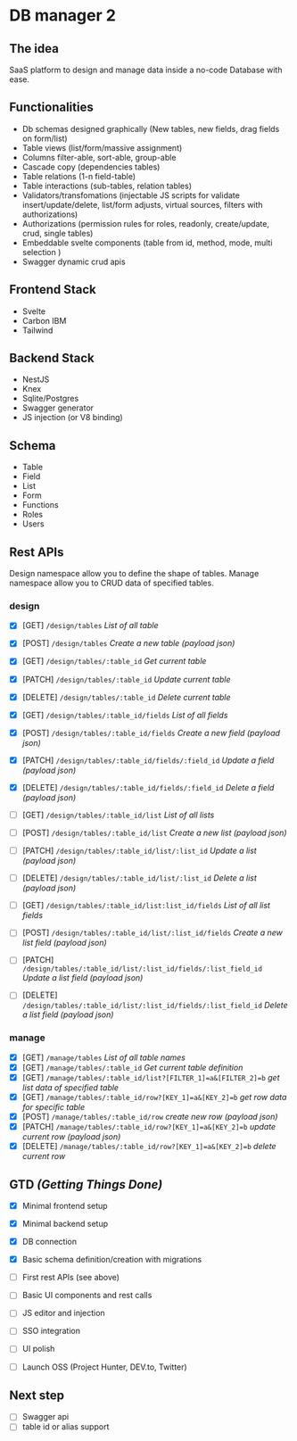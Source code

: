 # DB manager 2

## The idea 
SaaS platform to design and manage data inside a no-code Database with ease.

## Functionalities
- Db schemas designed graphically (New tables, new fields, drag fields on form/list)
- Table views (list/form/massive assignment)
- Columns filter-able, sort-able, group-able
- Cascade copy (dependencies tables)
- Table relations (1-n field-table)
- Table interactions (sub-tables, relation tables)
- Validators/transfomations (injectable JS scripts for validate insert/update/delete, list/form adjusts, virtual sources, filters with authorizations)
- Authorizations (permission rules for roles, readonly, create/update, crud, single tables)
- Embeddable svelte components (table from id, method, mode, multi selection )
- Swagger dynamic crud apis

## Frontend Stack
- Svelte
- Carbon IBM
- Tailwind

## Backend Stack
- NestJS
- Knex
- Sqlite/Postgres
- Swagger generator
- JS injection (or V8 binding) 

## Schema
- Table
- Field
- List
- Form
- Functions
- Roles
- Users

## Rest APIs
Design namespace allow you to define the shape of tables.
Manage namespace allow you to CRUD data of specified tables.
### design
-  [x] [GET]    `/design/tables` _List of all table_
-  [x] [POST]   `/design/tables` _Create a new table (payload json)_
-  [x] [GET]    `/design/tables/:table_id` _Get current table_
-  [x] [PATCH]  `/design/tables/:table_id` _Update current table_
-  [x] [DELETE] `/design/tables/:table_id` _Delete current table_

-  [x] [GET]    `/design/tables/:table_id/fields` _List of all fields_
-  [x] [POST]   `/design/tables/:table_id/fields` _Create a new field (payload json)_
-  [x] [PATCH]  `/design/tables/:table_id/fields/:field_id` _Update a field (payload json)_
-  [x] [DELETE] `/design/tables/:table_id/fields/:field_id` _Delete a field (payload json)_

-  [ ] [GET]    `/design/tables/:table_id/list` _List of all lists_
-  [ ] [POST]   `/design/tables/:table_id/list` _Create a new list (payload json)_
-  [ ] [PATCH]  `/design/tables/:table_id/list/:list_id` _Update a list (payload json)_
-  [ ] [DELETE] `/design/tables/:table_id/list/:list_id` _Delete a list (payload json)_


-  [ ] [GET]    `/design/tables/:table_id/list:list_id/fields` _List of all list fields_
-  [ ] [POST]   `/design/tables/:table_id/list/:list_id/fields` _Create a new list field (payload json)_
-  [ ] [PATCH]  `/design/tables/:table_id/list/:list_id/fields/:list_field_id` _Update a list field (payload json)_
-  [ ] [DELETE] `/design/tables/:table_id/list/:list_id/fields/:list_field_id` _Delete a list field (payload json)_

### manage
-  [x] [GET]    `/manage/tables` _List of all table names_
-  [x] [GET]    `/manage/tables/:table_id` _Get current table definition_
-  [x] [GET]    `/manage/tables/:table_id/list?[FILTER_1]=a&[FILTER_2]=b` _get list data of specified table_ 
-  [x] [GET]    `/manage/tables/:table_id/row?[KEY_1]=a&[KEY_2]=b` _get row data for specific table_
-  [x] [POST]   `/manage/tables/:table_id/row` _create new row (payload json)_
-  [x] [PATCH]  `/manage/tables/:table_id/row?[KEY_1]=a&[KEY_2]=b` _update current row (payload json)_
-  [x] [DELETE] `/manage/tables/:table_id/row?[KEY_1]=a&[KEY_2]=b` _delete current row_

## GTD _(Getting Things Done)_
- [x] Minimal frontend setup
- [x] Minimal backend setup
- [x] DB connection
- [x] Basic schema definition/creation with migrations
- [ ] First rest APIs (see above)
- [ ] Basic UI components and rest calls
- [ ] JS editor and injection
- [ ] SSO integration
- [ ] UI polish
- [ ] Launch OSS (Project Hunter, DEV.to, Twitter)


## Next step
- [ ] Swagger api
- [ ] table id or alias support
